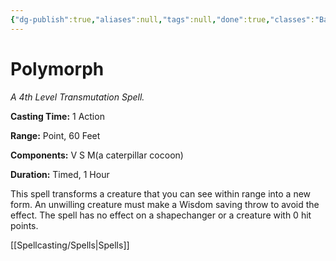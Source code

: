```yaml
---
{"dg-publish":true,"aliases":null,"tags":null,"done":true,"classes":"Bard, Druid, Sorcerer, Wizard,","spellLevel":4,"school":"Transmutation","source":"PHB","permalink":"/spells/polymorph/","dgHomeLink":false,"dgPassFrontmatter":true}
---
```


# Polymorph
*A 4th Level Transmutation Spell.*

**Casting Time:** 1 Action

**Range:** Point, 60 Feet

**Components:** V S M(a caterpillar cocoon)

**Duration:** Timed, 1 Hour

This spell transforms a creature that you can see within range into a new form. An unwilling creature must make a Wisdom saving throw to avoid the effect. The spell has no effect on a shapechanger or a creature with 0 hit points.

[[Spellcasting/Spells|Spells]]